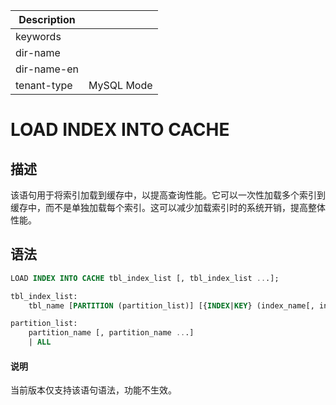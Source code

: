 | Description   |                 |
|---------------|-----------------|
| keywords      |                 |
| dir-name      |                 |
| dir-name-en   |                 |
| tenant-type   | MySQL Mode      |

# LOAD INDEX INTO CACHE

## 描述

该语句用于将索引加载到缓存中，以提高查询性能。它可以一次性加载多个索引到缓存中，而不是单独加载每个索引。这可以减少加载索引时的系统开销，提高整体性能。

## 语法

```sql
LOAD INDEX INTO CACHE tbl_index_list [, tbl_index_list ...];

tbl_index_list:
    tbl_name [PARTITION (partition_list)] [{INDEX|KEY} (index_name[, index_name ...])] [IGNORE LEAVES]

partition_list:
    partition_name [, partition_name ...]
    | ALL
```

<main id="notice" type='explain'>
  <h4>说明</h4>
  <p>当前版本仅支持该语句语法，功能不生效。</p>
</main>
